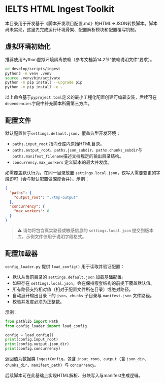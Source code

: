 # IELTS HTML Ingest Toolkit

本目录用于开发基于《脚本开发项目配置.md》的HTML→JSON转换脚本。脚本尚未实现，这里先完成运行环境骨架、配置解析模块和配置覆写机制。

## 虚拟环境初始化

推荐使用Python虚拟环境隔离依赖（参考文档第14.2节“依赖说明文件”要求）。

```bash
cd develop/scripts/ingest
python3 -m venv .venv
source .venv/bin/activate
python -m pip install --upgrade pip
python -m pip install -e .
```

以上命令基于`pyproject.toml`定义的最小工程化配置创建可编辑安装，后续可在`dependencies`字段中补充脚本所需第三方库。

## 配置文件

默认配置位于`settings.default.json`，覆盖典型开发环境：

- `paths.input_root` 指向仓库内原始HTML目录。
- `paths.output_root`、`paths.json_subdir`、`paths.chunks_subdir`与`paths.manifest_filename`描述文档规定的输出目录结构。
- `concurrency.max_workers` 定义脚本的最大并发度。

如需覆盖默认行为，在同一目录放置 `settings.local.json`，仅写入需要变更的字段即可（会与默认配置做深度合并）。示例：

```json
{
  "paths": {
    "output_root": "./tmp-output"
  },
  "concurrency": {
    "max_workers": 8
  }
}
```

> ⚠️ 请勿将包含真实路径或敏感信息的 `settings.local.json` 提交到版本库。示例文件仅用于说明字段格式。

## 配置加载器

`config_loader.py` 提供 `load_config()` 用于读取并验证配置：

- 默认从当前目录的 `settings.default.json` 加载基础配置。
- 如果存在 `settings.local.json`，会在保持嵌套结构的前提下覆盖默认值。
- 所有路径支持相对值（相对于配置文件所在目录）或绝对路径。
- 自动展开输出目录下的 `json`、`chunks` 子目录与 `manifest.json` 文件路径。
- 校验并发度必须为正整数。

示例：

```python
from pathlib import Path
from config_loader import load_config

config = load_config()
print(config.input_root)
print(config.output.json_dir)
print(config.concurrency)
```

返回值为数据类 `IngestConfig`，包含 `input_root`、`output`（含 `json_dir`、`chunks_dir`、`manifest_path`）与 `concurrency`。

后续脚本可在此基础上实现HTML解析、分块写入与manifest生成逻辑。
